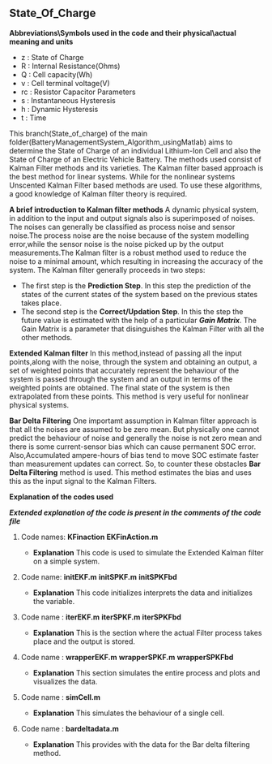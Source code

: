 ## State_Of_Charge
 
  **Abbreviations\Symbols used in the code and their physical\actual meaning and units**
  - z    :  State of Charge
  - R    :  Internal Resistance(Ohms)
  - Q    :  Cell capacity(Wh)
  - v    :  Cell  terminal voltage(V)
  - rc   :  Resistor Capacitor Parameters
  - s    :  Instantaneous Hysteresis
  - h    :  Dynamic Hysteresis
  - t    :  Time
 
 
 
 This branch(State_of_charge) of the main folder(BatteryManagementSystem_Algorithm_usingMatlab) aims to determine the State of Charge of an individual Lithium-Ion Cell and also the State of Charge of an Electric Vehicle Battery. The methods used consist of Kalman Filter methods and its varieties. The Kalman filter based approach is the best method for linear systems. While for the nonlinear systems Unscented Kalman Filter based methods are used. To use these algorithms, a good knowledge of Kalman filter theory is required.

**A brief introduction to Kalman filter methods**
 A dynamic physical system, in addition to the input and output signals also is superimposed of noises. The noises can generally be classified as process noise and sensor noise.The process noise are the noise because of the system modelling error,while the sensor noise is the noise picked up by the output measurements.The Kalman filter is a robust method used to reduce the  noise to a minimal amount, which resulting in increasing the accuracy of the system. The Kalman filter generally proceeds in two steps:
- The first step is the **Prediction Step**. In this step the prediction of the states of the current states of the system based on the previous states takes place.
- The second step is the **Correct/Updation Step**. In this the step the future value is estimated with the help of a particular ***Gain Matrix***.
The Gain Matrix is a parameter that disinguishes the Kalman Filter with all the other methods.

**Extended Kalman filter**
In this method,instead of passing all the input points,along with the noise, through the system and obtaining an output, a set of weighted points that accurately represent the behaviour of the system is passed through the system and an output in terms of the weighted points are obtained. The final state of the system is then extrapolated from these points. This method is very useful for nonlinear physical systems.

**Bar Delta Filtering**
One importamt assumption in Kalman filter approach is that all the noises are assumed to be zero mean. But physically one cannot predict the behaviour of noise and generally the noise is not zero mean and there is some current-sensor bias which can cause permanent SOC error.
Also,Accumulated ampere-hours of bias tend to move SOC estimate faster than measurement updates can correct. 
So, to counter these obstacles **Bar Delta Filtering** method is used.
This method estimates the bias and uses this as the input signal to the Kalman Filters.
   
 **Explanation of the codes used**
 
 ***Extended explanation of the code is present in the comments of the code file***
 1) Code names: **KFinaction** **EKFinAction.m** 
    - **Explanation** This code is used to simulate the Extended Kalman filter on a simple system.
 
 2) Code name: **initEKF.m** **initSPKF.m** **initSPKFbd**
    - **Explanation** This code initializes interprets the data and initializes the variable.
 
 3) Code name : **iterEKF.m** **iterSPKF.m** **iterSPKFbd**
    - **Explanation** This is the section where the actual Filter process takes place and the output is stored.
 
 4) Code name : **wrapperEKF.m** **wrapperSPKF.m** **wrapperSPKFbd**
    - **Explanation** This section simulates the entire process and plots and visualizes the data.
 
 5) Code name : **simCell.m**
    - **Explanation** This  simulates the behaviour of a single cell.

 6) Code name : **bardeltadata.m**
    - **Explanation** This provides  with the data for the Bar delta filtering method.
